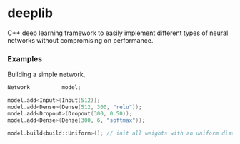 # deeplib
C++ deep learning framework to easily implement different types of neural networks without compromising on performance.

### Examples
Building a simple network,
```cpp
Network          model;

model.add<Input>(Input(512));
model.add<Dense>(Dense(512, 300, "relu"));
model.add<Dropout>(Dropout(300, 0.50));
model.add<Dense>(Dense(300, 6, "softmax"));

model.build<build::Uniform>(); // init all weights with an uniform distribution of values
```
